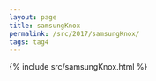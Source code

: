 ```yaml
---
layout: page
title: samsungKnox
permalink: /src/2017/samsungKnox/
tags: tag4
---
```

{% include src/samsungKnox.html %}